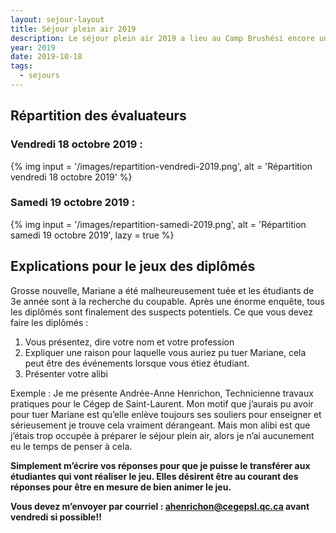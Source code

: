 ```yaml
---
layout: sejour-layout
title: Séjour plein air 2019
description: Le séjour plein air 2019 a lieu au Camp Brushési encore une fois cette année.
year: 2019
date: 2019-10-18
tags:
  - sejours
---
```

## Répartition des évaluateurs
### Vendredi 18 octobre 2019 :

{% img
input = '/images/repartition-vendredi-2019.png',
alt = 'Répartition vendredi 18 octobre 2019'
%}

### Samedi 19 octobre 2019 :

{% img
input = '/images/repartition-samedi-2019.png',
alt = 'Répartition samedi 19 octobre 2019',
lazy = true
%}

## Explications pour le jeux des diplômés
Grosse nouvelle, Mariane a été malheureusement tuée et les étudiants de 3e année sont à la recherche du coupable. Après une énorme enquête, tous les diplômés sont finalement des suspects potentiels. 
Ce que vous devez faire les diplômés : 

1. Vous présentez, dire votre nom et votre profession
2. Expliquer une raison pour laquelle vous auriez pu tuer Mariane, cela peut être des événements lorsque vous étiez étudiant. 
3. Présenter votre alibi 

Exemple : 
Je me présente Andrée-Anne Henrichon, Technicienne travaux pratiques pour le Cégep de Saint-Laurent. Mon motif que j’aurais pu avoir pour tuer Mariane est qu’elle enlève toujours ses souliers pour enseigner et sérieusement je trouve cela vraiment dérangeant. Mais mon alibi est que j’étais trop occupée à préparer le séjour plein air, alors je n’ai aucunement eu le temps de penser à cela. 

**Simplement m’écrire vos réponses pour que je puisse le transférer aux étudiantes qui vont réaliser le jeu. Elles désirent être au courant des réponses pour être en mesure de bien animer le jeu.**

**Vous devez m’envoyer par courriel : [ahenrichon@cegepsl.qc.ca](mailto:ahenrichon@cegepsl.qc.ca) avant vendredi si possible!!**